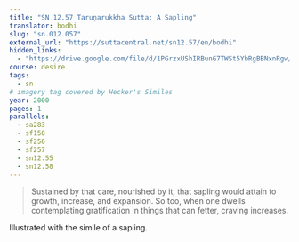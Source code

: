 ```yaml
---
title: "SN 12.57 Taruṇarukkha Sutta: A Sapling"
translator: bodhi
slug: "sn.012.057"
external_url: "https://suttacentral.net/sn12.57/en/bodhi"
hidden_links:
  - "https://drive.google.com/file/d/1PGrzxUShIRBunG7TWSt5YbRgBBNxnRgw/view?usp=drivesdk"
course: desire
tags:
  - sn
# imagery tag covered by Hecker's Similes
year: 2000
pages: 1
parallels:
  - sa283
  - sf150
  - sf256
  - sf257
  - sn12.55
  - sn12.58
---
```


> Sustained by that care, nourished by it, that sapling would attain to growth, increase, and expansion. So too, when one dwells contemplating gratification in things that can fetter, craving increases.

Illustrated with the simile of a sapling.

